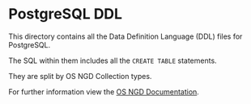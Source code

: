 # PostgreSQL DDL

This directory contains all the Data Definition Language (DDL) files for PostgreSQL.

The SQL within them includes all the `CREATE TABLE` statements.

They are split by OS NGD Collection types.

For further information view the [OS NGD Documentation](http://docs.os.uk/osngd).
